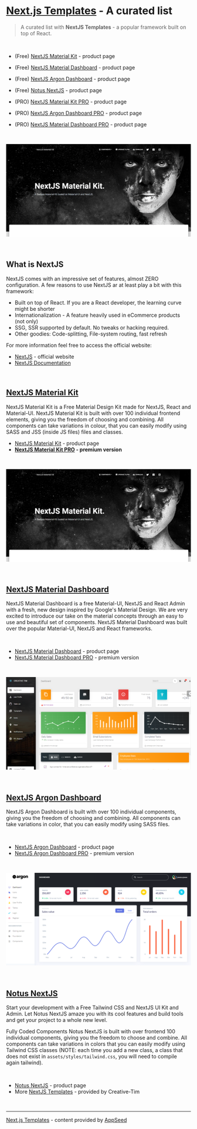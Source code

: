 # [Next.js Templates](https://blog.appseed.us/next-js-templates-curated-list/) - A curated list

> A curated list with **NextJS Templates** - a popular framework built on top of React. 

<br />

- (Free) [NextJS Material Kit](http://bit.ly/37l2piJ) - product page
- (Free) [NextJS Material Dashboard](http://bit.ly/2Ko0Mb8) - product page
- (Free) [NextJS Argon Dashboard](http://bit.ly/3mkzRKu) - product page
- (Free) [Notus NextJS](http://bit.ly/2Lyr9vn) - product page

- (PRO) [NextJS Material Kit PRO](http://bit.ly/3nmCSeu) - product page
- (PRO) [NextJS Argon Dashboard PRO](http://bit.ly/2LwP7Hj) - product page
- (PRO) [NextJS Material Dashboard PRO](http://bit.ly/2INGVl0) - product page

<br />

![Next.js Templates - Animated presentation.](https://raw.githubusercontent.com/ui-themes/next-js-templates/main/media/next-js-templates-intro.gif)

<br />

## What is NextJS

NextJS comes with an impressive set of features, almost ZERO configuration.  A few reasons to use NextJS ar at least play a bit with this framework:

- Built on top of React. If you are a React developer, the learning curve might be shorter
- Internationalization - A feature heavily used in eCommerce products (not only)
- SSG, SSR supported by default. No tweaks or hacking required.
- Other goodies: Code-splitting, File-system routing, fast refresh

For more information feel free to access the official website:

- [NextJS](https://nextjs.org/) - official website
- [NextJS Documentation](https://nextjs.org/docs/getting-started)

<br />

## [NextJS Material Kit](http://bit.ly/37l2piJ)

NextJS Material Kit is a Free Material Design Kit made for NextJS, React and Material-UI. NextJS Material Kit is built with over 100 individual frontend elements, giving you the freedom of choosing and combining. All components can take variations in colour, that you can easily modify using SASS and JSS (inside JS files) files and classes.

- [NextJS Material Kit](http://bit.ly/37l2piJ) - product page
- **[NextJS Material Kit PRO](http://bit.ly/3nmCSeu) - premium version**

<br />

![Next.js Template - Material Kit React (Free Product).](https://raw.githubusercontent.com/ui-themes/next-js-templates/main/media/next-js-template-material-kit.png)

<br />

## [NextJS Material Dashboard](http://bit.ly/2Ko0Mb8)

NextJS Material Dashboard is a free Material-UI, NextJS and React Admin with a fresh, new design inspired by Google's Material Design. We are very excited to introduce our take on the material concepts through an easy to use and beautiful set of components. NextJS Material Dashboard was built over the popular Material-UI, NextJS and React frameworks.

<br />

- [NextJS Material Dashboard](http://bit.ly/2Ko0Mb8) - product page
- [NextJS Material Dashboard PRO](http://bit.ly/2INGVl0) - premium version

<br />

![Next.js Template - NextJS Material Dashboard (Free Product).](https://raw.githubusercontent.com/ui-themes/next-js-templates/main/media/next-js-template-material-dashboard.png)

<br />

## [NextJS Argon Dashboard](https://bit.ly/3mkzRKu)

NextJS Argon Dashboard is built with over 100 individual components, giving you the freedom of choosing and combining. All components can take variations in color, that you can easily modify using SASS files.

<br />

- [NextJS Argon Dashboard](https://bit.ly/3mkzRKu) - product page
- [NextJS Argon Dashboard PRO](http://bit.ly/2LwP7Hj) - premium version

<br />

![Next.js Template - NextJS Material Dashboard (Free Product).](https://raw.githubusercontent.com/ui-themes/next-js-templates/main/media/next-js-template-argon-dashboard.png)

<br />

## [Notus NextJS](http://bit.ly/2Lyr9vn)

Start your development with a Free Tailwind CSS and NextJS UI Kit and Admin. Let Notus NextJS amaze you with its cool features and build tools and get your project to a whole new level.

Fully Coded Components Notus NextJS is built with over frontend 100 individual components, giving you the freedom to choose and combine. All components can take variations in colors that you can easily modify using Tailwind CSS classes (NOTE: each time you add a new class, a class that does not exist in `assets/styles/tailwind.css`, you will need to compile again tailwind).

<br />

- [Notus NextJS](https://bit.ly/2Lyr9vn) - product page
- More [NextJS Templates](https://bit.ly/3noTq5Q) - provided by Creative-Tim

<br />

---
[Next.js Templates](https://blog.appseed.us/next-js-templates-curated-list/) - content provided by [AppSeed](https://appseed.us/)
